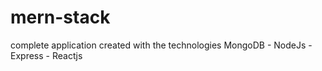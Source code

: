 # mern-stack
complete application created with the technologies MongoDB - NodeJs - Express - Reactjs
